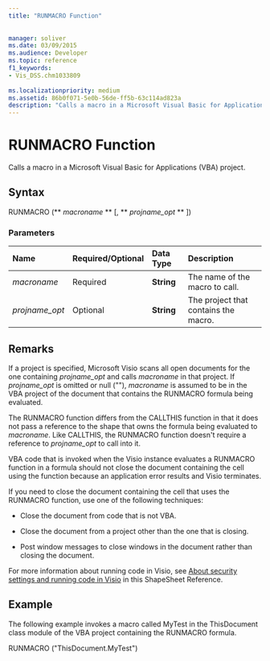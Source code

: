 ```yaml
---
title: "RUNMACRO Function"
 
 
manager: soliver
ms.date: 03/09/2015
ms.audience: Developer
ms.topic: reference
f1_keywords:
- Vis_DSS.chm1033809
 
ms.localizationpriority: medium
ms.assetid: 86b0f071-5e0b-56de-ff5b-63c114ad823a
description: "Calls a macro in a Microsoft Visual Basic for Applications (VBA) project."
---
```


# RUNMACRO Function

Calls a macro in a Microsoft Visual Basic for Applications (VBA) project. 
  
## Syntax

RUNMACRO (** *macroname* ** [, ** *projname_opt* ** ]) 
  
### Parameters

|**Name**|**Required/Optional**|**Data Type**|**Description**|
|:-----|:-----|:-----|:-----|
| _macroname_ <br/> |Required  <br/> |**String** <br/> |The name of the macro to call.  <br/> |
| _projname_opt_ <br/> |Optional  <br/> |**String** <br/> | The project that contains the macro.  <br/> |
   
## Remarks

If a project is specified, Microsoft Visio scans all open documents for the one containing  _projname_opt_ and calls  _macroname_ in that project. If  _projname_opt_ is omitted or null (""),  _macroname_ is assumed to be in the VBA project of the document that contains the RUNMACRO formula being evaluated. 
  
The RUNMACRO function differs from the CALLTHIS function in that it does not pass a reference to the shape that owns the formula being evaluated to  _macroname_. Like CALLTHIS, the RUNMACRO function doesn't require a reference to  _projname_opt_ to call into it. 
  
 VBA code that is invoked when the Visio instance evaluates a RUNMACRO function in a formula should not close the document containing the cell using the function because an application error results and Visio terminates. 
  
If you need to close the document containing the cell that uses the RUNMACRO function, use one of the following techniques:
  
- Close the document from code that is not VBA.
    
- Close the document from a project other than the one that is closing.
    
- Post window messages to close windows in the document rather than closing the document.
    
For more information about running code in Visio, see [About security settings and running code in Visio](about-security-settings-and-running-code-in-visio-shapesheet.md) in this ShapeSheet Reference. 
  
## Example

The following example invokes a macro called MyTest in the ThisDocument class module of the VBA project containing the RUNMACRO formula. 
  
RUNMACRO ("ThisDocument.MyTest") 
  

